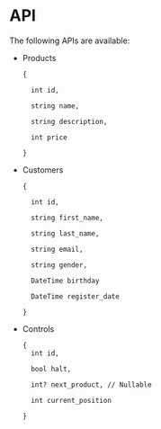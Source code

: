 # API

The following APIs are available:

* Products

      {

        int id,

        string name,

        string description,

        int price

      }

* Customers

      {

        int id,

        string first_name,

        string last_name,

        string email,

        string gender,

        DateTime birthday

        DateTime register_date

      }

* Controls

      {
        int id,
  
        bool halt,
  
        int? next_product, // Nullable
  
        int current_position
  
      }
